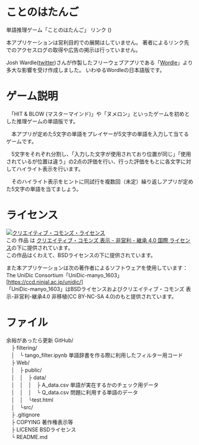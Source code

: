 # ことのはたんご
単語推理ゲーム「ことのはたんご」
リンク ()

本アプリケーションは営利目的での展開はしていません。
著者によるリンク先でのアクセスログの取得や広告の掲示は行っていません。


Josh Wardle([twitter](https://twitter.com/powerlanguish))さんが作製したフリーウェブアプリである「[Wordle](https://www.powerlanguage.co.uk/wordle/)」より多大な影響を受け作成しました。
いわゆるWordleの日本語版です。

# ゲーム説明

　「HIT & BLOW (マスターマインド)」や「ヌメロン」といったゲームを初めとした推理ゲームの単語版です。

　本アプリが定めた5文字の単語をプレイヤーが5文字の単語を入力して当てるゲームです。

　5文字をそれぞれ分割し、「入力した文字が使用されており位置が同じ」「使用されているが位置は違う」の2点の評価を行い、行った評価をもとに各文字に対してハイライト表示を行います。

　そのハイライト表示をヒントに同試行を複数回（未定）繰り返しアプリが定めた5文字の単語を当てましょう。

# ライセンス

<a rel="license" href="http://creativecommons.org/licenses/by-nc-sa/4.0/"><img alt="クリエイティブ・コモンズ・ライセンス" style="border-width:0" src="https://i.creativecommons.org/l/by-nc-sa/4.0/88x31.png" /></a><br />この 作品 は <a rel="license" href="http://creativecommons.org/licenses/by-nc-sa/4.0/">クリエイティブ・コモンズ 表示 - 非営利 - 継承 4.0 国際 ライセンス</a>の下に提供されています。  
この作品はくわえて、BSDライセンスの下に提供されています。

また本アプリケーションは次の著作者によるソフトウェアを使用しています：The UniDic Consortium「UniDic-manyo_1603」 [https://ccd.ninjal.ac.jp/unidic/]  
「UniDic-manyo_1603」はBSDライセンスおよびクリエイティブ・コモンズ 表示-非営利-継承4.0 非移植(CC BY-NC-SA 4.0)のもと提供されています。


# ファイル
余裕があったら更新
GitHub/  
　├ filtering/  
　│　└ tango_filter.ipynb 単語辞書を作る際に利用したフィルター用コード  
　├ Web/  
　│　├ public/  
　│　│　├ data/  
　│　│　│　├ A_data.csv 単語が実在するかのチェック用データ  
　│　│　│　└ Q_data.csv 問題に利用する単語のデータ  
　│　│　└test.html  
　│　└src/  
　├ .gitignore  
　├ COPYING 著作権表示等  
　├ LICENSE BSDライセンス  
　└ README.md  